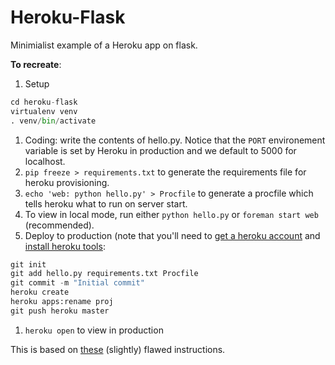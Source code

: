 Heroku-Flask
============

Minimialist example of a Heroku app on flask.

**To recreate**:

1. Setup
````python
cd heroku-flask
virtualenv venv
. venv/bin/activate
````
1. Coding: write the contents of hello.py.  Notice that the `PORT` environement variable is set by Heroku in production and we default to 5000 for localhost.
1. `pip freeze > requirements.txt` to generate the requirements file for heroku provisioning.
1. `echo 'web: python hello.py' > Procfile` to generate a procfile which tells heroku what to run on server start.
1. To view in local mode, run either `python hello.py` or `foreman start web` (recommended).
1. Deploy to production (note that you'll need to [get a heroku account](https://www.heroku.com/) and [install heroku tools](https://toolbelt.heroku.com/):
````python
git init
git add hello.py requirements.txt Procfile
git commit -m "Initial commit"
heroku create
heroku apps:rename proj
git push heroku master
````
1. `heroku open` to view in production

This is based on [these](http://virantha.com/2013/11/14/starting-a-simple-flask-app-with-heroku/) (slightly) flawed instructions.
